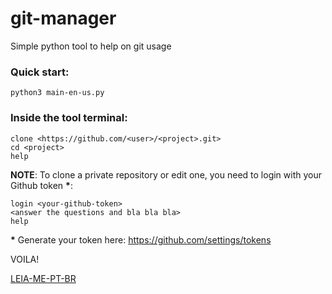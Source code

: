 # git-manager
Simple python tool to help on git usage

### Quick start:
```
python3 main-en-us.py
```

### Inside the tool terminal:
```
clone <https://github.com/<user>/<project>.git>
cd <project>
help
```

**NOTE**: To clone a private repository or edit one, you need to login with your Github token **\***:
```
login <your-github-token>
<answer the questions and bla bla bla>
help
```

**\*** Generate your token here: https://github.com/settings/tokens

VOILA!

[LEIA-ME-PT-BR](README-PT-BR.md)
